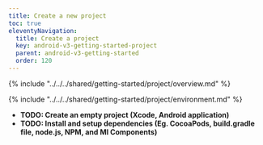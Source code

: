 ```yaml
---
title: Create a new project
toc: true
eleventyNavigation:
  title: Create a project
  key: android-v3-getting-started-project
  parent: android-v3-getting-started
  order: 120
---
```


<!-- Overview -->
{% include "../../../shared/getting-started/project/overview.md" %}

<!-- Environment -->
{% include "../../../shared/getting-started/project/environment.md" %}

* **TODO: Create an empty project (Xcode, Android application)**
* **TODO: Install and setup dependencies (Eg. CocoaPods, build.gradle file, node.js, NPM, and MI Components)**
